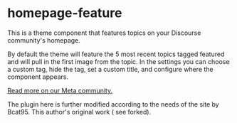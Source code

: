 # homepage-feature
This is a theme component that features topics on your Discourse community's homepage.<br/>

By default the theme will feature the 5 most recent topics tagged featured and will pull in the first image from the topic. In the settings you can choose a custom tag, hide the tag, set a custom title, and configure where the component appears.<br/>

<a href="https://meta.discourse.org/t/homepage-feature-component/144264">Read more on our Meta community.</a><br/>

The plugin here is further modified according to the needs of the site by Bcat95. This author's original work ( see forked).
